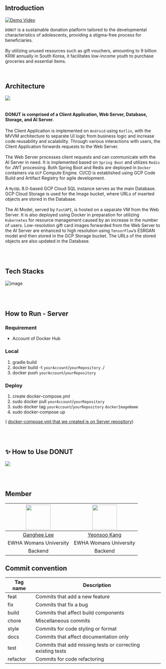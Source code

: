 ## Introduction
[![Demo Video](https://github.com/akimcse/akimcse/assets/63237214/3aac2345-cb7c-4037-8ed8-a5fa99ef7fc3)](https://youtu.be/qjlmdKrCPaI)

  `DONUT` is a sustainable donation platform tailored to the developmental characteristics of adolescents, providing a stigma-free process for beneficiaries. </br></br>
  By utilizing unused resources such as gift vouchers, amounting to 9 billion KRW annually in South Korea, it facilitates low-income youth to purchase groceries and essential items.



<br>


## Architecture

<image src='https://github.com/akimcse/akimcse/assets/63237214/49c749af-5579-42fe-b45c-d85a9c258dd8'/>
</br></br>

#### DONUT is comprised of a Client Application, Web Server, Database, Storage, and AI Server.
  The Client Application is implemented on `Android` using `Kotlin`, with the MVVM architecture to separate UI logic from business logic and increase code reusability and scalability. Through various interactions with users, the Client Application forwards requests to the Web Server.
  </br></br>
  The Web Server processes client requests and can communicate with the AI Server in need. It is implemented based on `Spring Boot` and utilizes `Redis` for JWT processing. Both Spring Boot and Redis are deployed in `Docker` containers via `GCP` Compute Engine. CI/CD is established using GCP Code Build and Artifact Registry for agile development.
  </br></br>
  A `MySQL` 8.0-based GCP Cloud SQL instance serves as the main Database. GCP Cloud Storage is used for the Image bucket, where URLs of inserted objects are stored in the Database.
  </br></br>
  The AI Model, served by `FastAPI`, is hosted on a separate VM from the Web Server. It is also deployed using Docker in preparation for utilizing `Kubernetes` for resource management caused by an increase in the number of users. Low-resolution gift card images forwarded from the Web Server to the AI Server are enhanced to high resolution using `TensorFlow`’s ESRGAN model and then stored in the GCP Storage bucket. The URLs of the stored objects are also updated in the Database.

</br></br>

## Tech Stacks
![image](https://github.com/Donut-DONationUTile/.github/assets/90603399/b35af4c6-eaf9-4588-aa71-587d2f13f2f2)


</br></br>

## How to Run - Server

### Requirement

- Account of Docker Hub

### Local
1. gradle build
2. docker build -t `yourAccount`/`yourRepository` ./
3. docker push `yourAccount`/`yourRepository`

### Deploy  
1. create docker-compose.yml
2. sudo docker pull `yourAccount`/`yourRepository`
3. sudo docker tag `yourAccount`/`yourRepository` `dockerImageName`
4. sudo docker-compose up

( [docker-compose.yml that we created is on Server repository](https://github.com/Donut-DONationUTile/Donut_Server/blob/main/docker-compose.yml))

</br></br>

## ✨ How to Use DONUT
<image src='https://github.com/akimcse/akimcse/assets/63237214/845d8d38-2b73-4897-ba63-c45ba32e28d0'/>

</br></br>

## Member

| <img src="https://avatars.githubusercontent.com/Ganghee-Lee-0522" width="80"> | <img src="https://avatars.githubusercontent.com/Kang1221" width="80"> |
|:---------------------------------------------------------------------------:|:------------------------------------------------------------------------:|
|                    [Ganghee Lee](https://github.com/Ganghee-Lee-0522)                    |                    [Yeonsoo Kang](https://github.com/Kang1221)                    |
|                   EWHA Womans University                                    |            EWHA Womans University                                        |
|                                   Backend                                   |                                 Backend                                  |


## Commit convention

| Tag name | Description                                                 |
| -------- | ----------------------------------------------------------- |
| feat     | Commits that add a new feature                              |
| fix      | Commits that fix a bug                                      |
| build    | Commits that affect build components                        |
| chore    | Miscellaneous commits                                       |
| style    | Commits for code styling or format                          |
| docs     | Commits that affect documentation only                      |
| test     | Commits that add missing tests or correcting existing tests |
| refactor | Commits for code refactoring                                |
